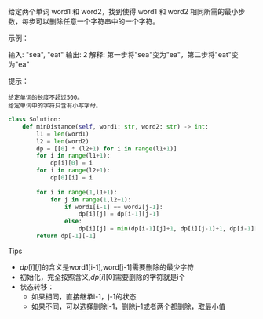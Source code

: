给定两个单词 word1 和 word2，找到使得 word1 和 word2 相同所需的最小步数，每步可以删除任意一个字符串中的一个字符。

 

示例：

输入: "sea", "eat"
输出: 2
解释: 第一步将"sea"变为"ea"，第二步将"eat"变为"ea"

 

提示：

    给定单词的长度不超过500。
    给定单词中的字符只含有小写字母。



```python
class Solution:
    def minDistance(self, word1: str, word2: str) -> int:
        l1 = len(word1)
        l2 = len(word2)
        dp = [[0] * (l2+1) for i in range(l1+1)]
        for i in range(l1+1):
            dp[i][0] = i 
        for i in range(l2+1):
            dp[0][i] = i 
        
        for i in range(1,l1+1):
            for j in range(1,l2+1):
                if word1[i-1] == word2[j-1]:
                    dp[i][j] = dp[i-1][j-1]
                else:
                    dp[i][j] = min(dp[i-1][j]+1, dp[i][j-1]+1, dp[i-1][j-1]+2)
        return dp[-1][-1]       
```



Tips

- $dp[i][j]$的含义是word1[i-1],word[j-1]需要删除的最少字符
- 初始化，完全按照含义,$dp[i][0]$需要删除的字符就是i个
- 状态转移：
  - 如果相同，直接继承i-1，j-1的状态
  - 如果不同，可以选择删除i-1，删除j-1或者两个都删除，取最小值